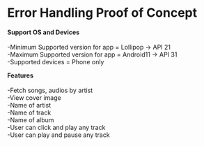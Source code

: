 # Error Handling Proof of Concept

**Support OS and Devices**</br></br>
-Minimum Supported version for app = Lollipop -> API 21</br>
-Maximum Supported version for app = Android11 -> API 31 </br>
-Supported devices = Phone only

**Features**</br></br>
-Fetch songs, audios by artist</br>
-View cover image</br>
-Name of artist</br>
-Name of track</br>
-Name of album</br>
-User can click and play any track</br>
-User can play and pause any track</br>




